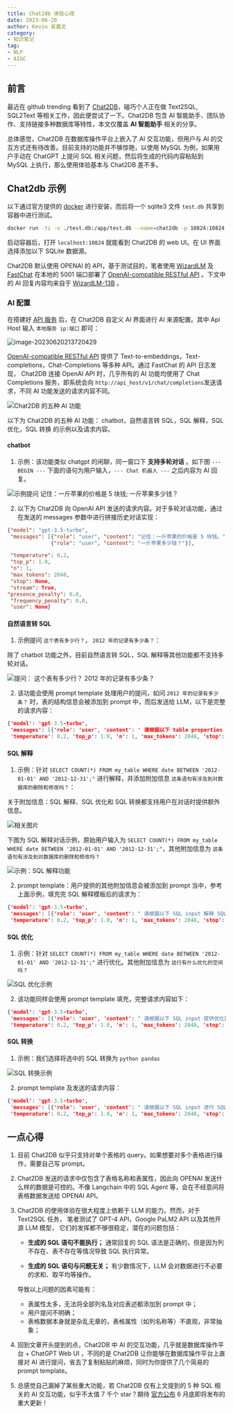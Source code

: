 ```yaml
---
title: Chat2db 体验心得
date: 2023-06-20
author: Kevin 吴嘉文
category:
- 知识笔记
tag:
- NLP
- AIGC
---
```


## 前言

最近在 github trending 看到了 [Chat2DB](https://link.zhihu.com/?target=https%3A//github.com/alibaba/Chat2DB/blob/main/README_CN.md)，碰巧个人正在做 Text2SQL, SQL2Text 等相关工作，因此便尝试了一下。Chat2DB 包含 AI 智能助手、团队协作、支持链接多种数据库等特性，本文仅覆盖  **AI 智能助手**  相关的分享。

总体感觉，Chat2DB 在数据库操作平台上嵌入了 AI 交互功能，但用户与 AI 的交互方式还有待改善。目前支持的功能并不够惊艳，以使用 MySQL 为例，如果用户手动在 ChatGPT 上提问 SQL 相关问题，然后将生成的代码内容粘贴到 MySQL 上执行，那么使用体验基本与 Chat2DB 差不多。


## Chat2db 示例

以下通过官方提供的 [docker](https://github.com/alibaba/Chat2DB/blob/main/README_CN.md) 进行安装，而后将一个 sqlite3 文件 `test.db` 共享到容器中进行测试。

```bash
docker run -ti -v ./test.db:/app/test.db --name=chat2db -p 10824:10824 chat2db/chat2db:latest
```

启动容器后，打开 `localhost:10824` 就能看到 Chat2DB 的 web UI。在 UI 界面选择添加以下 SQLite 数据源。

Chat2DB 默认使用 OPENAI 的 API，基于测试目的，笔者使用 [WizardLM](https://github.com/nlpxucan/WizardLM) 及 [FastChat](https://github.com/lm-sys/FastChat) 在本地的 5001 端口部署了 [OpenAI-compatible RESTful API](https://github.com/lm-sys/FastChat/blob/main/fastchat/serve/openai_api_server.py) 。下文中的 AI 回复内容均来自于  [WizardLM-13B](https://github.com/nlpxucan/WizardLM) 。

### AI 配置

在搭建好 [API 服务](https://github.com/lm-sys/FastChat/blob/main/fastchat/serve/openai_api_server.py) 后，在 Chat2DB 自定义 AI 界面进行 AI 来源配置。其中 Api Host 输入 `本地服务 ip:端口` 即可：

![image-20230620213720429](https://pic1.zhimg.com/80/v2-8e74baa2832990864f808fbdcbb938e8_1440w.webp)

 [OpenAI-compatible RESTful API](https://github.com/lm-sys/FastChat/blob/main/fastchat/serve/openai_api_server.py) 提供了 Text-to-embeddings，Text-completions，Chat-Completions 等多种 API。通过 FastChat 的 API 日志发现， Chat2DB 连接 OpenAI API 时，几乎所有的 AI 功能均使用了 Chat Completions 服务，即系统会向 `http://api_host/v1/chat/completions`发送请求，不同 AI 功能发送的请求内容不同。

![Chat2DB 的五种 AI 功能](https://pic4.zhimg.com/80/v2-a6b194ad7e2f278b148920674f0dda6f_1440w.webp)

以下为 Chat2DB 的五种 AI 功能： chatbot，自然语言转 SQL，SQL 解释，SQL 优化，SQL 转换 的示例以及请求内容。

#### chatbot

1. 示例：该功能类似 chatgpt 的闲聊，同一窗口下 **支持多轮对话** 。如下图 `--- BEGIN ---` 下面的语句为用户输入，`--- Chat 机器人 ---` 之后内容为 AI 回复。

![示例提问 记住：一斤苹果的价格是 5 块钱; 一斤苹果多少钱？](https://pic1.zhimg.com/80/v2-700fa2c394d53b8b4dbe887b2ea8e11c_1440w.webp)

2. 以下为 Chat2DB 向 OpenAI API 发送的请求内容。对于多轮对话功能，通过在发送的 messages 参数中进行拼接历史对话实现：

```json
{"model": "gpt-3.5-turbo", 
 "messages": [{"role": "user", "content": "记住：一斤苹果的价格是 5 块钱。"}, 
              {"role": "user", "content": "一斤苹果多少钱？"}], 

 "temperature": 0.2, 
 "top_p": 1.0,
 "n": 1, 
 "max_tokens": 2048, 
 "stop": None, 
 "stream": True, 
"presence_penalty": 0.0, 
 "frequency_penalty": 0.0, 
 "user": None}
```

#### 自然语言转 SQL

1. 示例提问 `这个表有多少行？`， `2012 年的记录有多少条？`：

除了 chatbot 功能之外，目前自然语言转 SQL，SQL 解释等其他功能都不支持多轮对话。

![提问： 这个表有多少行？ 2012 年的记录有多少条？](https://pic3.zhimg.com/80/v2-91aad580b6e5bd0b487c29d5ed077ac6_1440w.webp)

2. 该功能会使用 prompt template 处理用户的提问，如问 `2012 年的记录有多少条？` 时，表的结构信息会被添加到 prompt 中，而后发送给 LLM，以下是完整的请求内容：

```json
{'model': 'gpt-3.5-turbo', 
 'messages': [{'role': 'user', 'content': ' 请根据以下 table properties 和 SQL input 将自然语言转换成 SQL 查询. \n\n SQLITE SQL tables, with their properties:\n\n my_table(index, date, type, locale, locale_name, description, transferred)\n\n\n SQL input: 2012 年的记录有多少条？'}], 
 'temperature': 0.2, 'top_p': 1.0, 'n': 1, 'max_tokens': 2048, 'stop': None, 'stream': True, 'presence_penalty': 0.0, 'frequency_penalty': 0.0, 'user': None}

```

#### SQL 解释

1. 示例：针对 `SELECT COUNT(*) FROM my_table WHERE date BETWEEN '2012-01-01' AND '2012-12-31';"` 进行解释，并添加附加信息 `这条语句有涉及到对数据库的删除和修改吗？`：

关于附加信息：SQL 解释、SQL 优化和 SQL 转换都支持用户在对话时提供额外信息。

![相关图片](https://pic4.zhimg.com/80/v2-1eddf66237b4fcf1b3c17be72d7f9d9f_1440w.webp )

下图为 SQL 解释对话示例，原始用户输入为 `SELECT COUNT(*) FROM my_table WHERE date BETWEEN '2012-01-01' AND '2012-12-31';"`，其他附加信息为 `这条语句有涉及到对数据库的删除和修改吗？`

![示例：SQL 解释功能](https://pic3.zhimg.com/80/v2-d4c4905b37a24f0590018db11134a3f6_1440w.webp)

2. prompt template：用户提供的其他附加信息会被添加到 prompt 当中，参考上面示例，填充完 SQL 解释模板后的请求为：

```json
{'model': 'gpt-3.5-turbo', 
 'messages': [{'role': 'user', 'content': " 请根据以下 SQL input 解释 SQL. 这条语句有涉及到对数据库的删除和修改吗？\n\n SQL input: SELECT COUNT(*) FROM my_table WHERE date BETWEEN '2012-01-01' AND '2012-12-31';"}], 
 'temperature': 0.2, 'top_p': 1.0, 'n': 1, 'max_tokens': 2048, 'stop': None, 'stream': True, 'presence_penalty': 0.0, 'frequency_penalty': 0.0, 'user': None}
```

#### SQL 优化

1. 示例：针对 `SELECT COUNT(*) FROM my_table WHERE date BETWEEN '2012-01-01' AND '2012-12-31';"` 进行优化。其他附加信息为 `这行有什么优化的空间吗？`

![SQL 优化示例](https://pic3.zhimg.com/80/v2-e3c1ae638b61581aea1560bbabe64002_1440w.webp)

2. 该功能同样会使用 prompt template 填充，完整请求内容如下：

```json
{'model': 'gpt-3.5-turbo', 
 'messages': [{'role': 'user', 'content': " 请根据以下 SQL input 提供优化建议. 这行有什么优化的空间吗？\n\n SQL input: SELECT COUNT(*) FROM my_table WHERE date BETWEEN '2012-01-01' AND '2012-12-31';"}], 
 'temperature': 0.2, 'top_p': 1.0, 'n': 1, 'max_tokens': 2048, 'stop': None, 'stream': True, 'presence_penalty': 0.0, 'frequency_penalty': 0.0, 'user': None}

```

#### SQL 转换

1. 示例：我们选择将选中的 SQL 转换为 `python pandas`

![SQL 转换示例](https://pic3.zhimg.com/80/v2-228c3f8ddb859203564fb6b47026bd3e_1440w.webp)

2. prompt template 及发送的请求内容：

```json
{'model': 'gpt-3.5-turbo', 
 'messages': [{'role': 'user', 'content': " 请根据以下 SQL input 进行 SQL 转换. \n\n SQL input: SELECT COUNT(*) FROM my_table WHERE date BETWEEN '2012-01-01' AND '2012-12-31';\n\n 目标 SQL 类型: python pandas"}], 
 'temperature': 0.2, 'top_p': 1.0, 'n': 1, 'max_tokens': 2048, 'stop': None, 'stream': True, 'presence_penalty': 0.0, 'frequency_penalty': 0.0, 'user': None}

```

## 一点心得

1. 目前 Chat2DB 似乎只支持对单个表格的 query。如果想要对多个表格进行操作，需要自己写 prompt。

2. Chat2DB 发送的请求中仅包含了表格名称和表属性，因此向 OPENAI 发送什么样的数据是可控的。不像 Langchain 中的 SQL Agent 等，会在不经意间将表格数据发送给 OPENAI API。

3. Chat2DB 的使用体验在很大程度上依赖于 LLM 的能力。然而，对于 Text2SQL 任务， 笔者测试了 GPT-4 API，Google PaLM2 API 以及其他开源 LLM 模型， 它们的发挥都不够很稳定，潜在的问题包括：

   -  **生成的 SQL 语句不能执行；** 通常回复的 SQL 语法是正确的，但是因为列不存在、表不存在等情况导致 SQL 执行异常。

   -  **生成的 SQL 语句与问题无关；** 有少数情况下，LLM 会对数据进行不必要的求和、取平均等操作。

   导致以上问题的因素可能有：

   - 表属性太多，无法将全部列名及对应表述都添加到 prompt 中；
   - 用户提问不明确；
   - 表格数据本身就是杂乱无章的，表格属性（如列名称等）不直观，非常抽象；

4. 回到文章开头提到的点，Chat2DB 中 AI 的交互功能，几乎就是数据库操作平台 + ChatGPT Web UI ，不同的是 Chat2DB 让你能够在数据库操作平台上直接对 AI 进行提问，省去了复制粘贴的麻烦，同时为你提供了几个简易的 prompt template。
5. 总感觉自己漏掉了某些重大功能，若 Chat2DB 仅有上文提到的 5 种 SQL 相关的 AI 交互功能，似乎不太值 7 千个 star？期待 [官方公布](https://github.com/alibaba/Chat2DB/blob/main/README_CN.md) 6 月底即将发布的重大更新！

 





